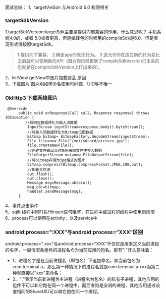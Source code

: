 面试总结：
1、targetVieSon 与Android 6.0 权限相关  
### targetSdkVersion
1.targetSdkVersion:targetSdk主要是提供向前兼容的作用，什么意思呢？
手机系统4.0的，或者 5.0或者更高，但是编译包的时候用的compileSdk是6.0，但是表现形式得按照targetSdk。
>  1.提供向下兼容。
>  2.确定app的表现行为。
>  3.这允许你在适应新的行为变化之前就可以使用新的API（因为你已经更新了compileSdkVersion打出来的包就是在compileSdkVersion上打出来的）。

2、listView getView中图片加载错乱 原因  
3、下载图片  图片明如何命名使用时间戳，UID等不唯一  
### OkHttp3 下载网络图片
     @Override
          public void onResponse(Call call, Response response) throws IOException {
             //将响应数据转化为输入流数据
              InputStream inputStream=response.body().byteStream();
              //将输入流数据转化为Bitmap位图数据
              Bitmap bitmap= BitmapFactory.decodeStream(inputStream);
              File file=new File("/mnt/sdcard/picture.jpg");
              file.createNewFile();
              //创建文件输出流对象用来向文件中写入数据
              FileOutputStream out=new FileOutputStream(file);
              //将bitmap存储为jpg格式的图片
              bitmap.compress(Bitmap.CompressFormat.JPEG,100,out);
              //刷新文件流
              out.flush();
              out.close();
              Message msg=Message.obtain();
              msg.obj=bitmap;
              handler.sendMessage(msg);
          }
    
    
4、事件点击事件  
5、sqlit 线程中同时执行insert语句阻塞，在进程中或进程的线程中使用则崩溃  
6、process可以使用在activity，以及service中  
### android:process=”:XXX”与android:process=”XXX”区别
android:process=":xxx"与android:process="XXX"不仅仅是用来定义当前进程的名字，一般情况各组件的进程名均为当前应用的包名。那有":"开头意味着：
  - 1、进程名字是在当前进程名（即包名）下追加命名，如当前包名为com.terminal.a，那么第一种情况下的进程名就是com.terminal.a:xxx而第二种就直接以"xxx"来命名；
  - 2、":"表示当前新进程为主进程（进程名为包名）的私有子进程，其他应用的组件不可以和它跑在同一个进程中。而后者则是全局的进程，其他应用通过设置相同的ShareUID可以和它跑在同一个进程。